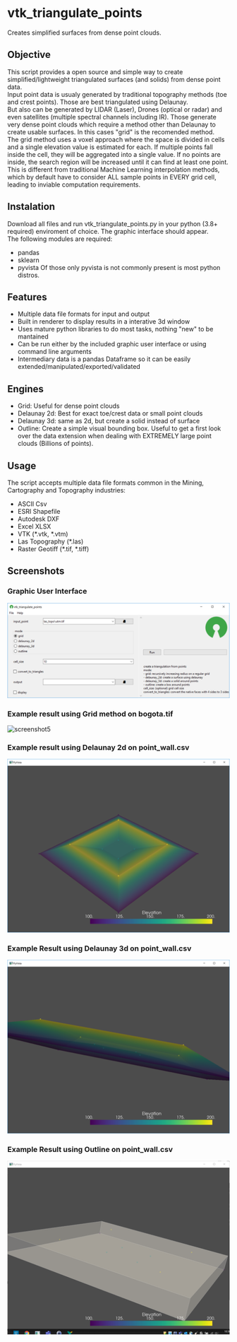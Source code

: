 # vtk_triangulate_points
Creates simplified surfaces from dense point clouds.  

## Objective
This script provides a open source and simple way to create simplified/lightweight triangulated surfaces (and solids) from dense point data.  
Input point data is usualy generated by traditional topography methods (toe and crest points). Those are best triangulated using Delaunay.  
But also can be generated by LIDAR (Laser), Drones (optical or radar) and even satellites (multiple spectral channels including IR). Those generate very dense point clouds which require a method other than Delaunay to create usable surfaces. In this cases "grid" is the recomended method.  
The grid method uses a voxel approach where the space is divided in cells and a single elevation value is estimated for each. If multiple points fall inside the cell, they will be aggregated into a single value. If no points are inside, the search region will be increased until it can find at least one point. This is different from traditional Machine Learning interpolation methods, which by default have to consider ALL sample points in EVERY grid cell, leading to inviable computation requirements.
## Instalation
Download all files and run vtk_triangulate_points.py in your python (3.8+ required) enviroment of choice. The graphic interface should appear.  
The following modules are required:
- pandas
- sklearn
- pyvista
Of those only pyvista is not commonly present is most python distros.
## Features
 - Multiple data file formats for input and output
 - Built in renderer to display results in a interative 3d window
 - Uses mature python libraries to do most tasks, nothing "new" to be mantained
 - Can be run either by the included graphic user interface or using command line arguments
 - Intermediary data is a pandas Dataframe so it can be easily extended/manipulated/exported/validated

## Engines
 - Grid: Useful for dense point clouds
 - Delaunay 2d: Best for exact toe/crest data or small point clouds
 - Delaunay 3d: same as 2d, but create a solid instead of surface
 - Outline: Create a simple visual bounding box. Useful to get a first look over the data extension when dealing with EXTREMELY large point clouds (Billions of points).

## Usage
The script accepts multiple data file formats common in the Mining, Cartography and Topography industries:
 - ASCII Csv
 - ESRI Shapefile
 - Autodesk DXF
 - Excel XLSX
 - VTK (*.vtk, *.vtm)
 - Las Topography (*.las)
 - Raster Geotiff (*.tif, *.tiff)

## Screenshots
### Graphic User Interface
![screenshot1](assets/screenshot1.png?raw=true)
### Example result using Grid method on bogota.tif
![screenshot5](assets/screenshot5.png?raw=true)
### Example result using Delaunay 2d on point_wall.csv
![screenshot2](assets/screenshot2.png?raw=true)
### Example Result using Delaunay 3d on point_wall.csv
![screenshot3](assets/screenshot3.png?raw=true)
### Example Result using Outline on point_wall.csv
![screenshot4](assets/screenshot4.png?raw=true)


